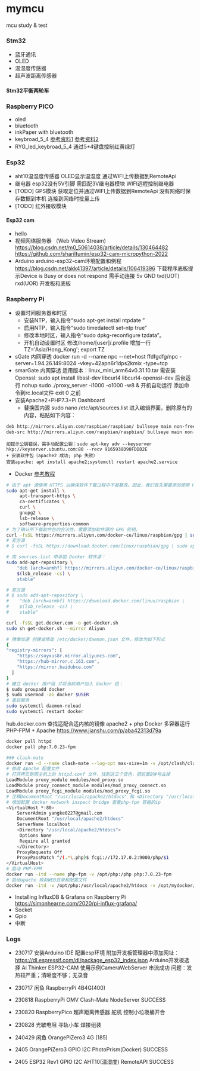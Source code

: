 # mymcu
mcu study &amp; test

### Stm32
- 蓝牙通讯
- OLED
- 温湿度传感器
- 超声波距离传感器

#### Stm32平衡两轮车

### Raspberry PICO
- oled
- bluetooth
- inkPaper with bluetooth
- keybroad_5_4 
  [参考资料1](https://www.instructables.com/Raspberry-Pi-Pico-4x4-Matrix-Keypad-and-1602-LCD-I/)
  [参考资料2](https://how2electronics.com/simple-calculator-using-keypad-oled-raspberry-pi-pico/)
- RYG_led_keybroad_5_4 通过5*4键盘控制红黄绿灯

### Esp32
- aht10温湿度传感器 OLED显示温湿度 通过WIFI上传数据到RemoteApi
- 继电器 esp32没有5V引脚 需匹配3V继电器模块 WIFI远程控制继电器
- [TODO] GPS模块 获取定位并通过WIFI上传数据到RemoteApi 没有网络时保存数据到本机 连接到网络时批量上传
- [TODO] 红外接收模块 

#### Esp32 cam
- hello
- 视频网络服务器 （Web Video Stream) 
	https://blog.csdn.net/m0_50614038/article/details/130464482
	https://github.com/shariltumin/esp32-cam-micropython-2022
- Arduino 
	arduino-esp32-cam环境配置和例程 https://blog.csdn.net/akk41397/article/details/106419396
	下载程序底板提示Device is Busy or does not respond
	需手动连接 5v GND txd(UOT) rxd(UOR) 开发板和底板

### Raspberry Pi
- 设置时间服务器和时区
	+ 安装NTP，输入指令“sudo apt-get install ntpdate ”
	+ 启用NTP，输入指令“sudo timedatectl set-ntp true”
	+ 修改本地时区，输入指令“sudo dpkg-reconfigure tzdata”。
	+ 开机自动设置时区 修改/home/[user]/.profile 增加一行 TZ='Asia/Hong_Kong'; export TZ
- sGate 内网穿透 
  docker run -d --name npc --net=host ffdfgdfg/npc -server=1.94.26.149:8024 -vkey=42apn6r1dps2kmix -type=tcp
- smarGate 内网穿透 
 		适用版本：linux_mini_arm64v0.31.10.tar
 		需安装Openssl: sudo apt install libssl-dev libcurl4 libcurl4-openssl-dev
    后台运行 nohup sudo ./proxy_server -i1000 -o1000 -w8 &
    开机自动运行 添加命令到rc.local文件 exit 0 之前
- 安装Apache2+PHP7.3+Pi Dashboard
	+ 替换国内源
	sudo nano /etc/apt/sources.list 进入编辑界面，删除原有的内容，粘贴如下内容： 
```bash
deb http://mirrors.aliyun.com/raspbian/raspbian/ bullseye main non-free contrib rpi
deb-src http://mirrors.aliyun.com/raspbian/raspbian/ bullseye main non-free contrib rpi
```
	如提示公钥错误，需手动配置公钥：sudo apt-key adv --keyserver hkp://keyserver.ubuntu.com:80 --recv 9165938D90FDDD2E
	+ 安装软件包（apache2 成功; php 失败）
	安装apache: apt install apache2;systemctl restart apache2.service
- Docker
	[参考教程](https://docker-practice.github.io/zh-cn/install/raspberry-pi.html)
```bash
# 由于 apt 源使用 HTTPS 以确保软件下载过程中不被篡改。因此，我们首先需要添加使用 HTTPS 传输的软件包以及 CA 证书。
sudo apt-get install \
     apt-transport-https \
     ca-certificates \
     curl \
     gnupg2 \
     lsb-release \
     software-properties-common
# 为了确认所下载软件包的合法性，需要添加软件源的 GPG 密钥。
curl -fsSL https://mirrors.aliyun.com/docker-ce/linux/raspbian/gpg | sudo apt-key add -
# 官方源
# $ curl -fsSL https://download.docker.com/linux/raspbian/gpg | sudo apt-key add -

# 向 sources.list 中添加 Docker 软件源：
sudo add-apt-repository \
    "deb [arch=armhf] https://mirrors.aliyun.com/docker-ce/linux/raspbian \
    $(lsb_release -cs) \
    stable"

# 官方源
# $ sudo add-apt-repository \
#    "deb [arch=armhf] https://download.docker.com/linux/raspbian \
#    $(lsb_release -cs) \
#    stable"

curl -fsSL get.docker.com -o get-docker.sh
sudo sh get-docker.sh --mirror Aliyun

# 镜像加速 创建或修改 /etc/docker/daemon.json 文件，修改为如下形式
{
"registry-mirrors": [
    "https://suyxus8r.mirror.aliyuncs.com",
    "https://hub-mirror.c.163.com",
    "https://mirror.baidubce.com"
  ]
}
# 建立 docker 用户组 并将当前用户加入 docker 组：
$ sudo groupadd docker
$ sudo usermod -aG docker $USER
# 重启服务
sudo systemctl daemon-reload
sudo systemctl restart docker
```
hub.docker.com 查找适配合适内核的镜像 
apache2 + php Docker 多容器运行 PHP-FPM + Apache
https://www.jianshu.com/p/aba42313d79a
```bash
docker pull httpd
docker pull php:7.0.23-fpm

### clash-mate
docker run -d --name clash-mate --log-opt max-size=1m -v /opt/clash/clash.yaml:/root/.config/clash/config.yaml -p 9090:9090 -p 7890:7890 metacubex/clash-meta:latest
# 修改 Apache 配置文件 
# 打开拷贝到宿主机上的 httpd.conf 文件，找到这三个货色，把前面的#号去掉
LoadModule proxy_module modules/mod_proxy.so
LoadModule proxy_connect_module modules/mod_proxy_connect.so
LoadModule proxy_fcgi_module modules/mod_proxy_fcgi.so
# 注释DocumentRoot "/usr/local/apache2/htdocs" 和 <Directory "/usr/local/apache2/htdocs">...</Directory>
# 增加配置 docker network inspect bridge 查看php-fpm 容器的ip
<VirtualHost *:80>
    ServerAdmin yangke0227@gmail.com
    DocumentRoot "/usr/local/apache2/htdocs"
    ServerName localhost
    <Directory "/usr/local/apache2/htdocs">
     Options None
     Require all granted
    </Directory>
    ProxyRequests Off
    ProxyPassMatch ^/(.*\.php)$ fcgi://172.17.0.2:9000/php/$1
</VirtualHost>
# 启动 PHP-FPM
docker run -itd --name php-fpm -v /opt/php:/php php:7.0.23-fpm
# 启动apache 映射WEB目录和配置文件
docker run -itd -v /opt/php:/usr/local/apache2/htdocs -v /opt/mydocker/php/httpd.conf:/usr/local/apache2/conf/httpd.conf -p 80:80 httpd
```
- Installing InfluxDB & Grafana on Raspberry Pi
	https://simonhearne.com/2020/pi-influx-grafana/	
- Socket
- Gpio
- 中断

### Logs
 - 230717 安装Arduino IDE 配置esp环境
   附加开发板管理器中添加网址：https://dl.espressif.com/dl/package_esp32_index.json
   Arduino开发板选择 Ai Thinker ESP32-CAM
   使用示例CameraWebServer 串流成功 问题：发热较严重；清晰度不够；无录音
 - 230717 闲鱼 RaspberryPi 4B4G(400)   
 - 230818 RaspberryPi OMV Clash-Mate NodeServer SUCCESS
 - 230820 RaspberryPico 超声距离传感器 舵机 控制小垃圾桶开合
 - 230828 光敏电阻 寻轨小车 焊接组装

 - 240429 闲鱼 OrangePiZero3 4G (185)
 - 2405   OrangePiZero3 GPIO I2C PhotoPrism(Docker) SUCCESS
 - 2405   ESP32 Rev1 GPIO I2C AHT10(温湿度) RemoteAPI SUCCESS